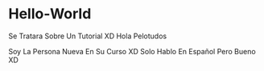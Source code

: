 # Hello-World
Se Tratara Sobre Un Tutorial XD
Hola Pelotudos 

Soy La Persona Nueva En Su Curso XD Solo Hablo En Español Pero Bueno XD
